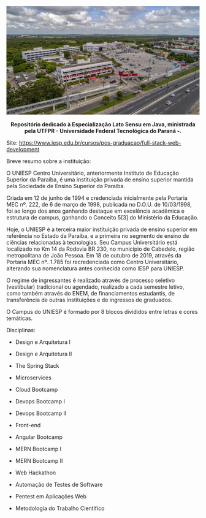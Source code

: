 <p align="center">
  <img src="./Capa.png" alt="Texto Alternativo">
</p>

<p align="center">
  <strong>Repositório dedicado à Especialização Lato Sensu em Java, ministrada pela UTFPR - Universidade Federal Tecnológica do Paraná -.</strong>
</p>


Site: https://www.iesp.edu.br/cursos/pos-graduacao/full-stack-web-development

Breve resumo sobre a instituição: 

O UNIESP Centro Universitário, anteriormente Instituto de Educação Superior da Paraíba, é uma instituição privada de ensino superior mantida pela Sociedade de Ensino Superior da Paraíba.

Criada em 12 de junho de 1994 e credenciada inicialmente pela Portaria MEC nº. 222, de 6 de março de 1998, publicada no D.O.U. de 10/03/1998, foi ao longo dos anos ganhando destaque em excelência acadêmica e estrutura de campus, ganhando o Conceito 5[3] do Ministério da Educação.

Hoje, o UNIESP é a terceira maior instituição privada de ensino superior em referência no Estado da Paraíba, e a primeira no segmento de ensino de ciências relacionadas à tecnologias. Seu Campus Universitário está localizado no Km 14 da Rodovia BR 230, no município de Cabedelo, região metropolitana de João Pessoa. Em 18 de outubro de 2019, através da Portaria MEC nº. 1.785 foi recredenciada como Centro Universitário, alterando sua nomenclatura antes conhecida como IESP para UNIESP.

O regime de ingressantes é realizado através de processo seletivo (vestibular) tradicional ou agendado, realizado a cada semestre letivo, como também através do ENEM, de financiamentos estudantis, de transferência de outras instituições e de ingressos de graduados.

O Campus do UNIESP é formado por 8 blocos divididos entre letras e cores temáticas.

Disciplinas:

- Design e Arquitetura I
  
- Design e Arquitetura II

- The Spring Stack

- Microservices

- Cloud Bootcamp

- Devops Bootcamp I

- Devops Bootcamp II

- Front-end 

- Angular Bootcamp

- MERN Bootcamp I

- MERN Bootcamp II

- Web Hackathon

- Automação de Testes de Software

- Pentest em Aplicações Web
- Metodologia do Trabalho Científico
